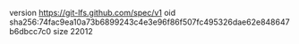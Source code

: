 version https://git-lfs.github.com/spec/v1
oid sha256:74fac9ea10a73b6899243c4e3e96f86f507fc495326dae62e848647b6dbcc7c0
size 22012
